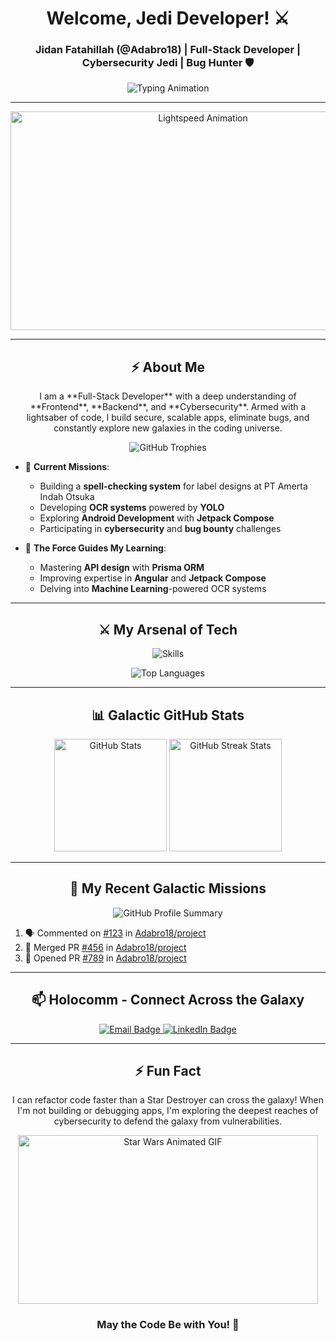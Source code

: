 <h1 align="center">Welcome, Jedi Developer! ⚔️</h1>
<h3 align="center">Jidan Fatahillah (@Adabro18) | Full-Stack Developer | Cybersecurity Jedi | Bug Hunter 🛡️</h3>

<p align="center">
  <img src="https://readme-typing-svg.herokuapp.com?font=Orbitron&size=30&duration=3000&pause=500&color=36BCF7&center=true&vCenter=true&width=600&height=70&lines=Full-Stack+Warrior;Cybersecurity+Jedi+Master;API+Architect;Guardian+of+the+Backend;Frontend+Explorer;Always+Learning" alt="Typing Animation" />
</p>

---

<p align="center">
  <img src="https://media.giphy.com/media/JIX9t2j0ZTN9S/giphy.gif" width="600" height="350" alt="Lightspeed Animation" />
</p>

---

<h2 align="center">⚡ About Me</h2>
<p align="center">I am a **Full-Stack Developer** with a deep understanding of **Frontend**, **Backend**, and **Cybersecurity**. Armed with a lightsaber of code, I build secure, scalable apps, eliminate bugs, and constantly explore new galaxies in the coding universe.</p>

<p align="center">
  <img src="https://github-profile-trophy.vercel.app/?username=Adabro18&theme=darkhub&no-frame=true&column=7&margin-w=10&margin-h=15" alt="GitHub Trophies" />
</p>

- 🔭 **Current Missions**:
   - Building a **spell-checking system** for label designs at PT Amerta Indah Otsuka  
   - Developing **OCR systems** powered by **YOLO**  
   - Exploring **Android Development** with **Jetpack Compose**  
   - Participating in **cybersecurity** and **bug bounty** challenges

- 🌱 **The Force Guides My Learning**:
   - Mastering **API design** with **Prisma ORM**  
   - Improving expertise in **Angular** and **Jetpack Compose**  
   - Delving into **Machine Learning**-powered OCR systems

---

<h2 align="center">⚔️ My Arsenal of Tech</h2>
<p align="center">
  <img src="https://skillicons.dev/icons?i=js,ts,python,angular,nodejs,docker,mysql,git,vscode,linux,heroku,azure&theme=dark" alt="Skills" />
</p>

<p align="center">
  <img src="https://github-readme-stats.vercel.app/api/top-langs/?username=Adabro18&layout=compact&theme=vision-friendly-dark&card_width=445" alt="Top Languages" />
</p>

---

<h2 align="center">📊 Galactic GitHub Stats</h2>
<p align="center">
  <img height="180em" src="https://github-readme-stats.vercel.app/api?username=Adabro18&show_icons=true&theme=vision-friendly-dark&count_private=true&hide_border=true" alt="GitHub Stats" />
  <img height="180em" src="https://github-readme-streak-stats.herokuapp.com/?user=Adabro18&theme=vision-friendly-dark&hide_border=true" alt="GitHub Streak Stats" />
</p>

---

<h2 align="center">🚀 My Recent Galactic Missions</h2>

<p align="center">
  <img src="https://github-profile-summary-cards.vercel.app/api/cards/profile-details?username=Adabro18&theme=solarized_dark" alt="GitHub Profile Summary" />
</p>

<!--START_SECTION:activity-->
1. 🗣 Commented on [#123](https://github.com/Adabro18/project/issues/123) in [Adabro18/project](https://github.com/Adabro18/project)
2. 🎉 Merged PR [#456](https://github.com/Adabro18/project/pull/456) in [Adabro18/project](https://github.com/Adabro18/project)
3. 💪 Opened PR [#789](https://github.com/Adabro18/project/pull/789) in [Adabro18/project](https://github.com/Adabro18/project)
<!--END_SECTION:activity-->

---

<h2 align="center">📫 Holocomm - Connect Across the Galaxy</h2>

<p align="center">
  <a href="mailto:jidan18jidan@apps.ipb.ac.id">
    <img src="https://img.shields.io/badge/Email-me%40email.com-red?style=for-the-badge&logo=maildotru&logoColor=white" alt="Email Badge" />
  </a>
  <a href="https://linkedin.com/">
    <img src="https://img.shields.io/badge/LinkedIn-Connect-blue?style=for-the-badge&logo=linkedin&logoColor=white" alt="LinkedIn Badge" />
  </a>
</p>

---

<h2 align="center">⚡ Fun Fact</h2>

<p align="center">I can refactor code faster than a Star Destroyer can cross the galaxy! When I'm not building or debugging apps, I'm exploring the deepest reaches of cybersecurity to defend the galaxy from vulnerabilities.</p>

<p align="center">
  <img src="https://media.giphy.com/media/9oF2Q7vZqmej8/giphy.gif" width="480" height="270" alt="Star Wars Animated GIF" />
</p>

<h3 align="center">May the Code Be with You! 🚀</h3>
